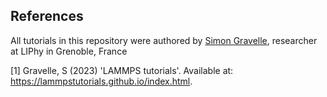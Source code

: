 ## References

All tutorials in this repository were authored by [Simon Gravelle](https://simongravelle.github.io/), researcher at LIPhy in Grenoble, France

[1] Gravelle, S (2023) 'LAMMPS tutorials'. Available at: https://lammpstutorials.github.io/index.html. 